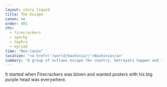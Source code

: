 ```yaml
---
layout: story.liquid
title: The Escape
canon: no
order: 401
chs:
  - firecrackers
  - sparky
  - tephra
  - myriad
time: "Non-canon"
location: "<a href=\"/world/bauhinia/\">Bauhinia</a>"
summary: "A group of outlaws escape the country. betrayals happen and they all get caught instead."
---
```


It started when Firecrackers was blown and wanted posters with his big purple head was everywhere.
